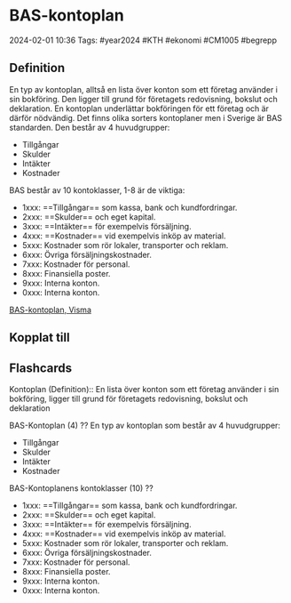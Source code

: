 # BAS-kontoplan

2024-02-01 10:36
Tags: #year2024 #KTH #ekonomi #CM1005 #begrepp

## Definition

En typ av kontoplan, alltså en lista över konton som ett företag använder i sin bokföring. Den ligger till grund för företagets redovisning, bokslut och deklaration. En kontoplan underlättar bokföringen för ett företag och är därför nödvändig. Det finns olika sorters kontoplaner men i Sverige är BAS standarden. Den består av 4 huvudgrupper:

- Tillgångar
- Skulder
- Intäkter
- Kostnader

BAS består av 10 kontoklasser, 1-8 är de viktiga:

- 1xxx: ==Tillgångar== som kassa, bank och kundfordringar.
- 2xxx: ==Skulder== och eget kapital.
- 3xxx: ==Intäkter== för exempelvis försäljning.
- 4xxx: ==Kostnader== vid exempelvis inköp av material.
- 5xxx: Kostnader som rör lokaler, transporter och reklam.
- 6xxx: Övriga försäljningskostnader.
- 7xxx: Kostnader för personal.
- 8xxx: Finansiella poster.
- 9xxx: Interna konton.
- 0xxx: Interna konton.

[BAS-kontoplan, Visma](https://vismaspcs.se/ditt-foretagande/driva-eget-foretag/kontoplan)

## Kopplat till

## Flashcards

Kontoplan (Definition):: En lista över konton som ett företag använder i sin bokföring, ligger till grund för företagets redovisning, bokslut och deklaration
<!--SR:!2024-02-18,5,230!2024-02-17,10,288-->

BAS-Kontoplan (4)
??
En typ av kontoplan som består av 4 huvudgrupper:
- Tillgångar
- Skulder
- Intäkter
- Kostnader
<!--SR:!2024-02-15,7,250!2024-02-24,14,290-->

BAS-Kontoplanens kontoklasser (10)
??
- 1xxx: ==Tillgångar== som kassa, bank och kundfordringar.
- 2xxx: ==Skulder== och eget kapital.
- 3xxx: ==Intäkter== för exempelvis försäljning.
- 4xxx: ==Kostnader== vid exempelvis inköp av material.
- 5xxx: Kostnader som rör lokaler, transporter och reklam.
- 6xxx: Övriga försäljningskostnader.
- 7xxx: Kostnader för personal.
- 8xxx: Finansiella poster.
- 9xxx: Interna konton.
- 0xxx: Interna konton.
<!--SR:!2024-02-14,1,210!2024-02-20,12,270-->
